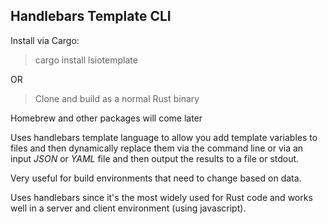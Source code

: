 ## Handlebars Template CLI

Install via Cargo:
>cargo install lsiotemplate

OR

>Clone and build as a normal Rust binary

Homebrew and other packages will come later

Uses handlebars template language to allow you add template variables to files and then dynamically replace them via the command line or via an input *JSON* or *YAML* file and then output the results to a file or stdout.

Very useful for build environments that need to change based on data.

Uses handlebars since it's the most widely used for Rust code and works well in a server and client environment (using javascript).
